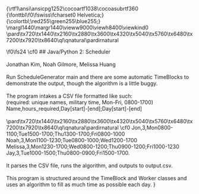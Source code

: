 {\rtf1\ansi\ansicpg1252\cocoartf1038\cocoasubrtf360
{\fonttbl\f0\fswiss\fcharset0 Helvetica;}
{\colortbl;\red255\green255\blue255;}
\margl1440\margr1440\vieww9000\viewh8400\viewkind0
\pard\tx720\tx1440\tx2160\tx2880\tx3600\tx4320\tx5040\tx5760\tx6480\tx7200\tx7920\tx8640\ql\qnatural\pardirnatural

\f0\fs24 \cf0 ## Java/Python 2: Scheduler\
\
Jonathan Kim, Noah Gilmore, Melissa Huang \
\
Run ScheduleGenerator main and there are some automatic TimeBlocks to demonstrate the output, though the algorithm is a little buggy. \
\
The program intakes a CSV file formatted like such: \
(required: unique names, military time, Mon-Fri, 0800-1700)\
Name,hours_required,Day[start]-[end];Day[start]-[end]\
\
\pard\tx720\tx1440\tx2160\tx2880\tx3600\tx4320\tx5040\tx5760\tx6480\tx7200\tx7920\tx8640\ql\qnatural\pardirnatural
\cf0 Jon,3,Mon0800-1100;Tue1500-1700;Thu1300-1700;Fri0800-1000\
Noah,3,Mon1100-1230;Tue0800-1000;Wed1200-1700\
Melissa,3,Mon1230-1700;Wed0800-1200;Thu0900-1200;Fri1000-1230\
Jay,3,Tue1000-1500;Thu0800-0900;Fri1500-1700.\
\
It parses the CSV file, runs the algorithm, and outputs to output.csv.\
\
This program is structured around the TimeBlock and Worker classes and uses an algorithm to fill as much time as possible each day. }